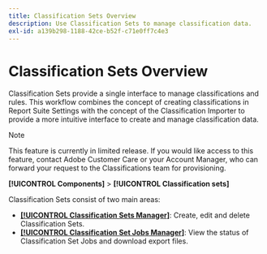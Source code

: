 ```yaml
---
title: Classification Sets Overview
description: Use Classification Sets to manage classification data.
exl-id: a139b298-1188-42ce-b52f-c71e0ff7c4e3
---
```

# Classification Sets Overview

Classification Sets provide a single interface to manage classifications and rules. This workflow combines the concept of creating classifications in Report Suite Settings with the concept of the Classification Importer to provide a more intuitive interface to create and manage classification data.

>[!NOTE]
>
>This feature is currently in limited release. If you would like access to this feature, contact Adobe Customer Care or your Account Manager, who can forward your request to the Classifications team for provisioning.

**[!UICONTROL Components]** > **[!UICONTROL Classification sets]**

Classification Sets consist of two main areas:

* [**[!UICONTROL Classification Sets Manager]**](set-manager.md): Create, edit and delete Classification Sets.
* [**[!UICONTROL Classification Set Jobs Manager]**](job-manager.md): View the status of Classification Set Jobs and download export files.
